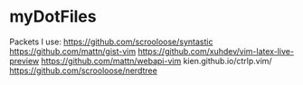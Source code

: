 myDotFiles
==========
Packets I use:
https://github.com/scrooloose/syntastic
https://github.com/mattn/gist-vim
https://github.com/xuhdev/vim-latex-live-preview
https://github.com/mattn/webapi-vim
kien.github.io/ctrlp.vim/
https://github.com/scrooloose/nerdtree

